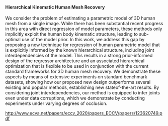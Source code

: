 #### Hierarchical Kinematic Human Mesh Recovery

We consider the problem of estimating a parametric model
of 3D human mesh from a single image. While there has been substantial
recent progress in this area with direct regression of model parameters,
these methods only implicitly exploit the human body kinematic structure, leading to sub-optimal use of the model prior. In this work, we
address this gap by proposing a new technique for regression of human
parametric model that is explicitly informed by the known hierarchical
structure, including joint interdependencies of the model. This results in
a strong prior-informed design of the regressor architecture and an associated hierarchical optimization that is flexible to be used in conjunction
with the current standard frameworks for 3D human mesh recovery. We
demonstrate these aspects by means of extensive experiments on standard benchmark datasets, showing how our proposed new design outperforms several 
existing and popular methods, establishing new stateof-the-art results. By considering joint interdependencies, our method is
equipped to infer joints even under data corruptions, which we demonstrate by conducting experiments under varying degrees of occlusion.


http://www.ecva.net/papers/eccv_2020/papers_ECCV/papers/123620749.pdf
